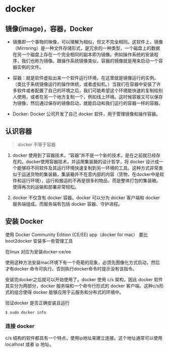 # docker


## 镜像(image)，容器，Docker

- 镜像即一个事物的映像，可以理解为相似，但又不完全相同。这软件上，镜像（Mirroring）是一种文件存储形式，是冗余的一种类型，一个磁盘上的数据在另一个磁盘上存在一个完全相同的副本即为镜像。例如操作系统的安装程序，我们也称为镜像。跟操作系统镜像类似，容器的镜像就是用来启动一个容器实例的文件。

- 容器：就是软件虚拟出来一个软件运行环境，在这里就是镜像运行的实例。（类比于系统镜像运行的操作体统，或者虚拟机。）当我们在容器中安装了许多软件或者配置了自己的环境之后，我们可能希望这个环境能快速的复制给别人使用，或者在另一个地方复制一个，例如线上环境。这时候容器又可以保存为镜像，然后通过保存的镜像启动，就能启动和我们运行的容器一样的容器。

- Docker: Docker 公司开发了自己 docker 软件，用于管理镜像和操作容器。

## 认识容器

> docker 不等于容器

1. docker 使用到了容器技术，“容器”并不是一个新的技术，是在之前就已经存在的。docker使用容器技术，并运用集装箱的设计哲学，将 docker 设计成一个能够将不同软件及其运行环境快速复制到另一环境的工具。这种方式非常类似于运送货物的集装箱，集装箱并不在意内部的内容（货物，在docker中是软件和运行环境），运行和搬运的不再是很多的物品，而是整体打包的集装箱。使得再次的运输和部署非常轻松。

2. docker 不仅含有 docker 容器。docker 可以分为 docker 客户端和 docker 服务端组成。而服务端有包括 docker 容器、守护进程。



## 安装 Docker

使用 Docker Community Edition (CE/EE) app（docker for mac） 要比 boot2docker 安装多一些管理工具

在linux 对应为安装docker-ce/ee

使用这种方法安装mac环境下有一个奇葩的现象，必须先图像化方式启动，然后才有docker 命令可执行。否则执行docker命令时提示没有该指令。


安装完docker之后就可以开始使用了。docker 使用 c/s 架构，因此 docker 软件其实分为两部分，docker 服务端和一个命令行形式的 docker 客户端。这种c/s形式的组合使得 docker 能够应用于云服务和分布式的环境中。

验证docker 是否正确安装且运行

```shell
$ sudo docker info
```

### 连接 docker

c/s 结构的软件都具有一个特点，使用ip地址来建立连接。这个地址通常可以使用localhost 或者 ip 地址。